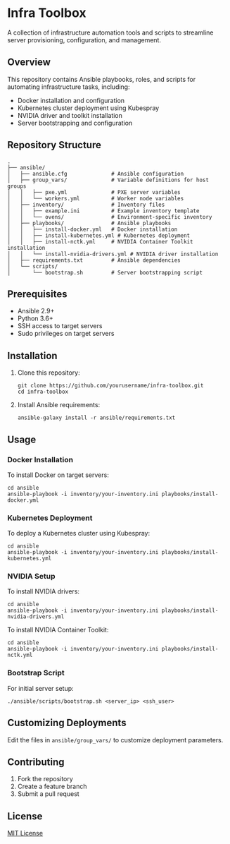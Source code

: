 # Infra Toolbox

A collection of infrastructure automation tools and scripts to streamline server provisioning, configuration, and management.

## Overview

This repository contains Ansible playbooks, roles, and scripts for automating infrastructure tasks, including:

- Docker installation and configuration
- Kubernetes cluster deployment using Kubespray
- NVIDIA driver and toolkit installation
- Server bootstrapping and configuration

## Repository Structure

```
.
├── ansible/
│   ├── ansible.cfg              # Ansible configuration
│   ├── group_vars/              # Variable definitions for host groups
│   │   ├── pxe.yml              # PXE server variables
│   │   └── workers.yml          # Worker node variables
│   ├── inventory/               # Inventory files
│   │   ├── example.ini          # Example inventory template
│   │   └── ovens/               # Environment-specific inventory
│   ├── playbooks/               # Ansible playbooks
│   │   ├── install-docker.yml   # Docker installation
│   │   ├── install-kubernetes.yml # Kubernetes deployment
│   │   ├── install-nctk.yml     # NVIDIA Container Toolkit installation
│   │   └── install-nvidia-drivers.yml # NVIDIA driver installation
│   ├── requirements.txt         # Ansible dependencies
│   └── scripts/
│       └── bootstrap.sh         # Server bootstrapping script
```

## Prerequisites

- Ansible 2.9+
- Python 3.6+
- SSH access to target servers
- Sudo privileges on target servers

## Installation

1. Clone this repository:
   ```
   git clone https://github.com/yourusername/infra-toolbox.git
   cd infra-toolbox
   ```

2. Install Ansible requirements:
   ```
   ansible-galaxy install -r ansible/requirements.txt
   ```

## Usage

### Docker Installation

To install Docker on target servers:

```
cd ansible
ansible-playbook -i inventory/your-inventory.ini playbooks/install-docker.yml
```

### Kubernetes Deployment

To deploy a Kubernetes cluster using Kubespray:

```
cd ansible
ansible-playbook -i inventory/your-inventory.ini playbooks/install-kubernetes.yml
```

### NVIDIA Setup

To install NVIDIA drivers:

```
cd ansible
ansible-playbook -i inventory/your-inventory.ini playbooks/install-nvidia-drivers.yml
```

To install NVIDIA Container Toolkit:

```
cd ansible
ansible-playbook -i inventory/your-inventory.ini playbooks/install-nctk.yml
```

### Bootstrap Script

For initial server setup:

```
./ansible/scripts/bootstrap.sh <server_ip> <ssh_user>
```

## Customizing Deployments

Edit the files in `ansible/group_vars/` to customize deployment parameters.

## Contributing

1. Fork the repository
2. Create a feature branch
3. Submit a pull request

## License

[MIT License](LICENSE)
